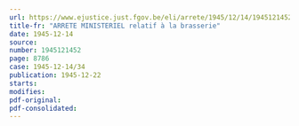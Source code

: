 ```yaml
---
url: https://www.ejustice.just.fgov.be/eli/arrete/1945/12/14/1945121452/justel
title-fr: "ARRETE MINISTERIEL relatif à la brasserie"
date: 1945-12-14
source:
number: 1945121452
page: 8786
case: 1945-12-14/34
publication: 1945-12-22
starts:
modifies:
pdf-original:
pdf-consolidated:
---
```


